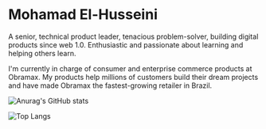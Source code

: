 # Mohamad El-Husseini

A senior, technical product leader, tenacious problem-solver, building digital products since web 1.0. Enthusiastic and passionate about learning and helping others learn.

I'm currently in charge of consumer and enterprise commerce products at Obramax. My products help millions of customers build their dream projects and have made Obramax the fastest-growing retailer in Brazil.

![Anurag's GitHub stats](https://github-readme-stats.vercel.app/api?username=abitdodgy&hide=contribs,prs&show_icons=true)

![Top Langs](https://github-readme-stats.vercel.app/api/top-langs/?username=abitdodgy&langs_count=8&layout=compact&hide=coldfusion)
